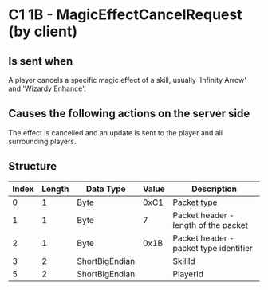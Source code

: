 # C1 1B - MagicEffectCancelRequest (by client)

## Is sent when

A player cancels a specific magic effect of a skill, usually 'Infinity Arrow' and 'Wizardy Enhance'.

## Causes the following actions on the server side

The effect is cancelled and an update is sent to the player and all surrounding players.

## Structure

| Index | Length | Data Type | Value | Description |
|-------|--------|-----------|-------|-------------|
| 0 | 1 |   Byte   | 0xC1  | [Packet type](PacketTypes.md) |
| 1 | 1 |    Byte   |   7   | Packet header - length of the packet |
| 2 | 1 |    Byte   | 0x1B  | Packet header - packet type identifier |
| 3 | 2 | ShortBigEndian |  | SkillId |
| 5 | 2 | ShortBigEndian |  | PlayerId |
